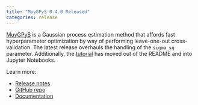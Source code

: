 ```yaml
---
title: "MuyGPyS 0.4.0 Released"
categories: release
---
```


[MuyGPyS](https://github.com/LLNL/MuyGPyS) is a Gaussian process estimation method that affords fast hyperparameter optimization by way of performing leave-one-out cross-validation. The latest release overhauls the handling of the `sigma_sq` parameter. Additionally, the [tutorial](https://github.com/LLNL/MuyGPyS/tree/v0.4.0/docs/examples) has moved out of the README and into Jupyter Notebooks.

Learn more:
- [Release notes](https://github.com/LLNL/MuyGPyS/releases/tag/v0.4.0)
- [GitHub repo](https://github.com/LLNL/MuyGPyS)
- [Documentation](https://muygpys.readthedocs.io/en/latest/)
